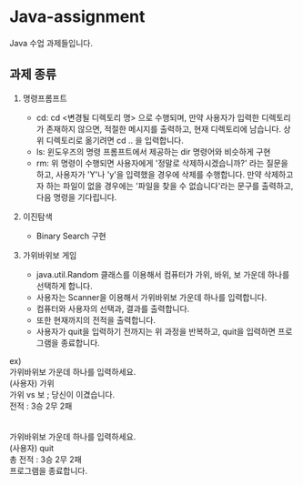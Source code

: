# Java-assignment

Java 수업 과제들입니다.

## 과제 종류
1. 명령프롬프트
    - cd:  cd <변경될 디렉토리 명> 으로 수행되며, 만약 사용자가 입력한 디렉토리가 존재하지 않으면, 적절한 메시지를 출력하고, 현재 디렉토리에 남습니다. 상위 디렉토리로 옮기려면 cd .. 을 입력합니다.
    - ls: 윈도우즈의 명령 프롬프트에서 제공하는 dir 명령어와 비슷하게 구현
    - rm: 위 명령이 수행되면 사용자에게 '정말로 삭제하시겠습니까?' 라는 질문을 하고, 사용자가 'Y'나 'y'을 입력했을 경우에 삭제를 수행합니다. 만약 삭제하고자 하는 파일이 없을 경우에는 '파일을 찾을 수 없습니다'라는 문구를 출력하고, 다음 명령을 기다립니다.
   
2. 이진탐색<br>
   - Binary Search 구현
  
3. 가위바위보 게임<br>
    - java.util.Random 클래스를 이용해서 컴퓨터가 가위, 바위, 보 가운데 하나를 선택하게 합니다.
    - 사용자는 Scanner을 이용해서 가위바위보 가운데 하나를 입력합니다.
    - 컴퓨터와 사용자의 선택과, 결과를 출력합니다.
    - 또한 현재까지의 전적을 출력합니다.
    - 사용자가 quit을 입력하기 전까지는 위 과정을 반복하고, quit을 입력하면 프로그램을 종료합니다.
      
  ex)<br>
  가위바위보 가운데 하나를 입력하세요. <br>
  (사용자) 가위<br>
  가위 vs 보  ; 당신이 이겼습니다.<br>
  전적 : 3승 2무 2패<br><br><br>
  가위바위보 가운데 하나를 입력하세요.<br>
  (사용자) quit<br>
  총 전적 : 3승 2무 2패<br>
  프로그램을 종료합니다.
